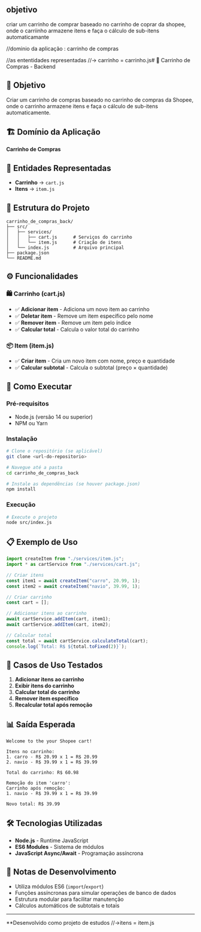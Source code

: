 ## objetivo
criar um carrinho de comprar baseado  no carrinho de coprar da shopee, onde o carriinho armazene itens e faça o cálculo de sub-itens automaticamante

//dominio da aplicação : carrinho de compras

//as ententidades representadas
//-> carrinho = carrinho.js# 🛒 Carrinho de Compras - Backend

## 📝 Objetivo
Criar um carrinho de compras baseado no carrinho de compras da Shopee, onde o carrinho armazene itens e faça o cálculo de sub-itens automaticamente.

## 🏗️ Domínio da Aplicação
**Carrinho de Compras**

## 🎯 Entidades Representadas
- **Carrinho** → `cart.js`
- **Itens** → `item.js`

## 📂 Estrutura do Projeto
```
carrinho_de_compras_back/
├── src/
│   ├── services/
│   │   ├── cart.js      # Serviços do carrinho
│   │   └── item.js      # Criação de itens
│   └── index.js         # Arquivo principal
├── package.json
└── README.md
```

## ⚙️ Funcionalidades

### 🛍️ Carrinho (cart.js)
- ✅ **Adicionar item** - Adiciona um novo item ao carrinho
- ✅ **Deletar item** - Remove um item específico pelo nome
- ✅ **Remover item** - Remove um item pelo índice
- ✅ **Calcular total** - Calcula o valor total do carrinho

### 📦 Item (item.js)
- ✅ **Criar item** - Cria um novo item com nome, preço e quantidade
- ✅ **Calcular subtotal** - Calcula o subtotal (preço × quantidade)

## 🚀 Como Executar

### Pré-requisitos
- Node.js (versão 14 ou superior)
- NPM ou Yarn

### Instalação
```bash
# Clone o repositório (se aplicável)
git clone <url-do-repositorio>

# Navegue até a pasta
cd carrinho_de_compras_back

# Instale as dependências (se houver package.json)
npm install
```

### Execução
```bash
# Execute o projeto
node src/index.js
```

## 📋 Exemplo de Uso

```javascript
import createItem from "./services/item.js";
import * as cartService from "./services/cart.js";

// Criar itens
const item1 = await createItem("carro", 20.99, 1);
const item2 = await createItem("navio", 39.99, 1);

// Criar carrinho
const cart = [];

// Adicionar itens ao carrinho
await cartService.addItem(cart, item1);
await cartService.addItem(cart, item2);

// Calcular total
const total = await cartService.calculateTotal(cart);
console.log(`Total: R$ ${total.toFixed(2)}`);
```

## 🧪 Casos de Uso Testados

1. **Adicionar itens ao carrinho**
2. **Exibir itens do carrinho**
3. **Calcular total do carrinho**
4. **Remover item específico**
5. **Recalcular total após remoção**

## 📊 Saída Esperada
```
Welcome to the your Shopee cart!

Itens no carrinho:
1. carro - R$ 20.99 x 1 = R$ 20.99
2. navio - R$ 39.99 x 1 = R$ 39.99

Total do carrinho: R$ 60.98

Remoção do item 'carro':
Carrinho após remoção:
1. navio - R$ 39.99 x 1 = R$ 39.99

Novo total: R$ 39.99
```

## 🛠️ Tecnologias Utilizadas
- **Node.js** - Runtime JavaScript
- **ES6 Modules** - Sistema de módulos
- **JavaScript Async/Await** - Programação assíncrona

## 📝 Notas de Desenvolvimento
- Utiliza módulos ES6 (`import`/`export`)
- Funções assíncronas para simular operações de banco de dados
- Estrutura modular para facilitar manutenção
- Cálculos automáticos de subtotais e totais

---
**Desenvolvido como projeto de estudos
//->itens = item.js
